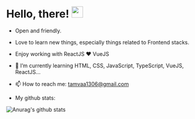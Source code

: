 # Hello, there! <img src="https://raw.githubusercontent.com/MartinHeinz/MartinHeinz/master/wave.gif" width="30px">

<!--
**owentr1369/owentr1369** is a ✨ _special_ ✨ repository because its `README.md` (this file) appears on your GitHub profile.

Here are some ideas to get you started:

- 🔭 I’m currently working on ...
- 🌱 I’m currently learning ...
- 👯 I’m looking to collaborate on ...
- 🤔 I’m looking for help with ...
- 💬 Ask me about ...
- 📫 How to reach me: ...
- 😄 Pronouns: ...
- ⚡ Fun fact: ...
-->
- Open and friendly.
- Love to learn new things, especially things related to Frontend stacks.
- Enjoy working with ReactJS ❤ VueJS

- 🌱 I’m currently learning HTML, CSS, JavaScript, TypeScript, VueJS, ReactJS...
- 📫 How to reach me: tamvaa1306@gmail.com

- My github stats:


![Anurag's github stats](https://github-readme-stats.vercel.app/api?username=owentr1369&theme=radical)

